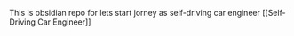 
This is obsidian repo for lets start jorney as self-driving car engineer 
[[Self-Driving Car Engineer]]
